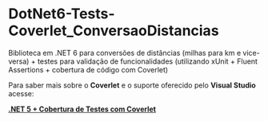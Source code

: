 # DotNet6-Tests-Coverlet_ConversaoDistancias
Biblioteca em .NET 6 para conversões de distâncias (milhas para km e vice-versa) + testes para validação de funcionalidades (utilizando xUnit + Fluent Assertions + cobertura de código com Coverlet)

Para saber mais sobre o **Coverlet** e o suporte oferecido pelo **Visual Studio** acesse:

[**.NET 5 + Cobertura de Testes com Coverlet**](https://renatogroffe.medium.com/net-5-cobertura-de-testes-com-coverlet-7cbec2f052d9)